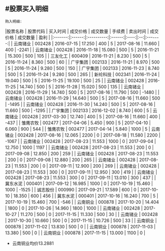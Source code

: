 #股票买入明细
-----

`购入明细:`  

|股票名称 | 股票代码 | 买入时间 | 成交价格 | 成交数量 | 手续费 | 卖出时间 | 成交价格 | 成交数量 | 盈利 |
|:-------:|:------:|:----------:|:------:|:----:|:--:|:-------:|
| 云南锗业 | 002428 | 2016-07-15 | 17.250 | 400  | 5 | 2017-08-16 | 11.660 | 400  | -2241 |
| 云南锗业 | 002428 | 2016-11-18 | 15.080 | 500  | 5 | 2016-11-21 | 15.300 | 500  |  105  |
| 三友化工 | 600409 | 2016-11-21 |  8.230 | 500  | 5 | 2016-11-24 |  8.360 | 500  |   60  |
| 广宇集团 | 002133 | 2016-11-21 |  8.970 | 500  | 5 | 2016-11-24 |  9.280 | 500  |  150  |
| 广宇集团 | 002133 | 2016-11-23 |  8.740 | 500  | 5 | 2016-11-24 |  9.280 | 500  |  265  |
| 新纶科技 | 002341 | 2016-11-24 | 19.040 | 500  | 5 | 2016-11-25 | 19.100 | 500  |   25  |
| 云南锗业 | 002428 | 2016-11-25 | 14.740 | 500  | 5 | 2016-11-28 | 15.020 | 500  |  135  |
| 云南锗业 | 002428 | 2016-11-29 | 14.740 | 500  | 5 | 2017-08-16 | 11.790 | 500  | -1480 |
| 云南锗业 | 002428 | 2016-11-29 | 14.640 | 500  | 5 | 2017-08-16 | 11.660 | 500  | -1495 |
| 云南锗业 | 002428 | 2016-11-30 | 14.240 | 500  | 5 | 2017-08-16 | 11.660 | 500  | -1295 |
| 广宇集团 | 002133 | 2016-12-02 |  8.740 | 600  | 5 
| 云南锗业 | 002428 | 2017-03-30 | 12.740 | 400  | 5 | 2017-08-16 | 11.660 | 400  |  -437 |
| 雏鹰农牧 | 002477 | 2017-04-06 |  5.450 | 900  | 5 | 2017-04-10 |  6.060 | 900  |  544  |
| 雏鹰农牧 | 002477 | 2017-04-14 |  5.840 | 1000 | 5 
| 云南锗业 | 002428 | 2017-08-16 | 12.065 | 2200 | 0 | 2017-08-18 | 11.580 | 2200 | -1067 |
| 云南锗业 | 002428 | 2017-08-23 | 11.553 | 1000 | 0 | 2017-09-04 | 12.750 | 1000 |  1197 |
| 云南锗业 | 002428 | 2017-08-23 | 11.553 | 200  | 0 | 2017-09-08 | 12.850 |  200 |  259  |
| 云南锗业 | 002428 | 2017-08-23 | 11.553 | 200  | 0 | 2017-09-08 | 12.880 |  200 |  265  |
| 云南锗业 | 002428 | 2017-08-23 | 11.553 | 200  | 0 | 2017-09-11 | 12.900 |  200 |  269  |
| 云南锗业 | 002428 | 2017-08-23 | 11.553 | 300  | 0 | 2017-09-11 | 12.950 |  300 |  419  |
| 云南锗业 | 002428 | 2017-08-23 | 11.553 | 300  | 0 | 2017-09-11 | 13.010 |  300 |  437  |
| 冀东水泥 | 000401 | 2017-09-12 | 16.985 | 1000 | 0 | 2017-10-19 | 15.460 | 1000 | -1525 |
| 诚志股份 | 000990 | 2017-09-21 | 17.589 | 600  | 0 | 2017-10-10 | 18.350 |  600 |  456  |
| 冀东水泥 | 000401 | 2017-10-16 | 16.240 | 700  | 5 | 2017-10-19 | 15.460 | 700  | -546  |
| 云南铜业 | 000878 | 2017-10-20 | 14.404 | 1800 | 0 | 2017-10-26 | 14.960 | 1800 | 1000  |
| 云南锗业 | 002428 | 2017-10-27 | 11.270 | 500  | 0 | 2017-11-15 | 11.330 | 500  | 30 |
| 云南锗业 | 002428 | 2017-10-30 | 10.660 | 500  | 0 | 2017-11-15 | 10.726 | 500  | 33 |
| 云南铜业 | 000878 | 2017-11-02 | 13.830 | 500  | 0 |
| 云南铜业 | 000878 | 2017-11-03 | 13.380 | 500  | 0 |
| 云南铜业 | 000878 | 2017-11-15 | 13.000 | 1100  | 0 |

- 云南铜业均价13.2881